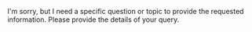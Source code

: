 I'm sorry, but I need a specific question or topic to provide the requested information. Please provide the details of your query.